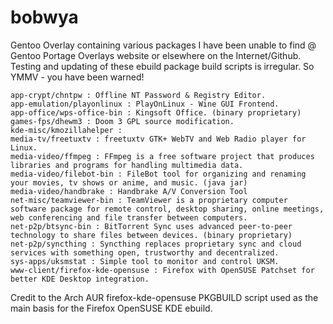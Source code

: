 bobwya
======


Gentoo Overlay containing various packages I have been unable to find @ Gentoo Portage Overlays website or elsewhere on the Internet/Github. Testing and updating of these ebuild package 
build scripts is irregular. So YMMV - you have been warned!

    app-crypt/chntpw : Offline NT Password & Registry Editor.
    app-emulation/playonlinux : PlayOnLinux - Wine GUI Frontend.
    app-office/wps-office-bin : Kingsoft Office. (binary proprietary)
    games-fps/dhewm3 : Doom 3 GPL source modification.
    kde-misc/kmozillahelper :
    media-tv/freetuxtv : freetuxtv GTK+ WebTV and Web Radio player for Linux.
    media-video/ffmpeg : FFmpeg is a free software project that produces libraries and programs for handling multimedia data.
    media-video/filebot-bin : FileBot tool for organizing and renaming your movies, tv shows or anime, and music. (java jar)
    media-video/handbrake : Handbrake A/V Conversion Tool
	net-misc/teamviewer-bin : TeamViewer is a proprietary computer software package for remote control, desktop sharing, online meetings, web conferencing and file transfer between computers. 
    net-p2p/btsync-bin : BitTorrent Sync uses advanced peer-to-peer technology to share files between devices. (binary proprietary)
    net-p2p/syncthing : Syncthing replaces proprietary sync and cloud services with something open, trustworthy and decentralized.
    sys-apps/uksmstat : Simple tool to monitor and control UKSM.
    www-client/firefox-kde-opensuse : Firefox with OpenSUSE Patchset for better KDE Desktop integration.

Credit to the Arch AUR firefox-kde-opensuse PKGBUILD script used as the main basis for the Firefox OpenSUSE KDE ebuild.
